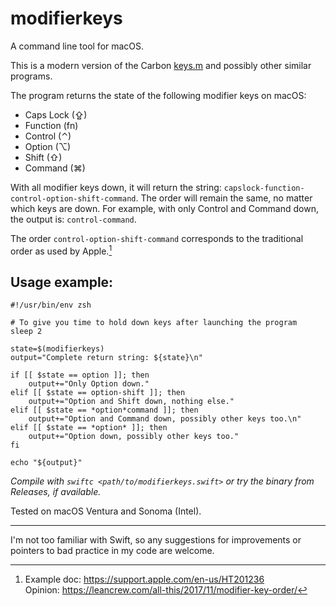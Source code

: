 # modifierkeys

A command line tool for macOS.

This is a modern version of the Carbon [keys.m](https://brettterpstra.com/2012/08/05/quick-tip-checking-for-modifier-keys-in-shell-scripts/) and possibly other similar programs.

The program returns the state of the following modifier keys on macOS:  
- Caps Lock (⇪)
- Function (fn)
- Control (⌃)
- Option (⌥)
- Shift (⇧)
- Command (⌘)

With all modifier keys down, it will return the string: `capslock-function-control-option-shift-command`.
The order will remain the same, no matter which keys are down. For example, with only Control and Command down, the output is: `control-command`.

The order `control-option-shift-command` corresponds to the traditional order as used by Apple.[^1]

## Usage example:

```shell
#!/usr/bin/env zsh

# To give you time to hold down keys after launching the program
sleep 2

state=$(modifierkeys)
output="Complete return string: ${state}\n"

if [[ $state == option ]]; then
	output+="Only Option down."
elif [[ $state == option-shift ]]; then
	output+="Option and Shift down, nothing else."
elif [[ $state == *option*command ]]; then
	output+="Option and Command down, possibly other keys too.\n"
elif [[ $state == *option* ]]; then
	output+="Option down, possibly other keys too."
fi

echo "${output}"
```

*Compile with `swiftc <path/to/modifierkeys.swift>` or try the binary from Releases, if available.*

Tested on macOS Ventura and Sonoma (Intel).

---

I'm not too familiar with Swift, so any suggestions for improvements or pointers to bad practice in my code are welcome.

[^1]: Example doc: https://support.apple.com/en-us/HT201236  
Opinion: https://leancrew.com/all-this/2017/11/modifier-key-order/

